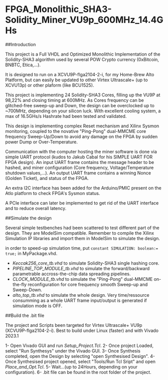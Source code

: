 # FPGA_Monolithic_SHA3-Solidity_Miner_VU9p_600MHz_14.4GHs
##Introduction

This project is a Full VHDL and Optimized Monolithic Implementation of the Solidity-SHA3 algorithm used by several POW Crypto currency (0xBitcoin, BNBTC, Etica,...).

It is designed to run on a XCVU9P-flga2104-2-i, for my Home-Brew Alto Platform, but can easily be updated to other Virtex Ultrascale+ (up to XCVU13p) or other plaform (like BCU1525).

This project is implementing 24 Solidity-SHA3 Cores, filling up the VU9P at 98,22% and closing timing at 600MHz. As Cores frequency can be glitched-free sweep-up and Down, the design can be overclocked up to ~700MHz, depending on your silicon luck. With excellent cooling system, a max of 16.5GHs/s Hashrate had been tested and validated.

This design is implementing complex Reset mechanism and Xilinx Sysmon monitoring, coupled to the novative "Ping-Pong" dual-MMCME core frequency Sweep-Up/Down to avoid any damage on the FPGA by sudden power Dump or Over-Temperature.


Communication with the computer hosting the miner software is done via simple UART protocol (kudos to Jakub Cabal for his SIMPLE UART FOR FPGA design). 
An input UART frame contains the message header to be hashed, and miner configuration (Core frequency, Voltage/Temperature shutdown values,...).
An output UART frame contains a winning Nonce (Golden Ticket), and status of the FPGA.

An extra I2C interface has been added for the Arduino/PMIC present on the Atlo platform to check FPGA's Sysmon status.

A PCIe interface can later be implemented to get rid of the UART interface and to reduce overall latency.




##Simulate the design

Several simple testbenches had been scattered to test different part of the design.
They are ModelSim compatible. Remember to compile the Xilinx Simulation IP libraries and import them in ModelSim to simulate the design.

in order to speed-up simulation time, put `constant SIMULATION: boolean:= true;` in MyPackage.vhd.

- *Keccak256_core_tb.vhd* to simulate Solidity-SHA3 single hashing core.
- *PIPELINE_TOP_MODULE_tb.vhd* to simulate the forward/backward parametrable accross-the-chip data spreading pipelines.
- *CLOCK_MODULE_tb.vhd* to simulate the "Ping-Pong" dual-MMCME on-the-fly reconfiguration for core frequency smooth Sweep-up and Sweep-Down.
- *alto_top_tb.vhd* to simulate the whole design. Very time/ressource consumming as a whole UART frame input/output is generated if simulation mode is OFF.  


##Build the .bit file

The project and Scripts been targeted for Virtex Ultrascale+ VU9p (XCVU9P-flga2104-2-i).
Best to build under Linux (faster) and with Vivado 2023.1

1- Open Vivado GUI and run *Setup_Project.Tcl*.
2- Once project Loaded, select "Run Synthesys" under the Vivado GUI.
3- Once Synthesis completed, open the Design by selecting "open Synthesised Design".
4- Once Synthesised project opened, select "Tools/Run Tcl Sript" and open *Place_and_Opt.Tcl*.
5- Wait...(up to 24Hours, depending on your configuration).
6- .bit file can be found in the root folder of the project.
